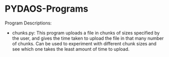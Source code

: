 # PYDAOS-Programs
Program Descriptions:
- chunks.py: This program uploads a file in chunks of sizes specified by the user, and gives the time taken to upload the file in that many number of chunks. Can be used to experiment with different chunk sizes and see which one takes the least amount of time to upload.
